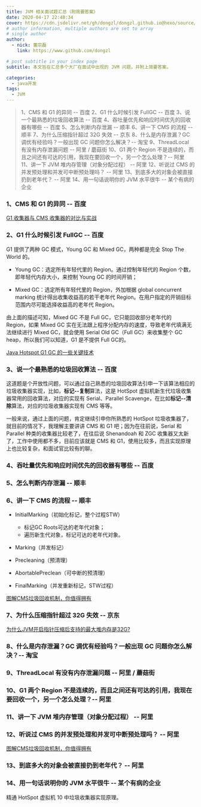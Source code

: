 ```yaml
---
title: JVM 相关面试题汇总（附简要答案）
date: 2020-04-17 22:48:34
cover: https://cdn.jsdelivr.net/gh/dongzl/dongzl.github.io@hexo/source/images/cover/jvm_study.png
# author information, multiple authors are set to array
# single author
author:
  - nick: 董宗磊
    link: https://www.github.com/dongzl

# post subtitle in your index page
subtitle: 本文旨在汇总多个大厂在面试中出现的 JVM 问题，并附上简要答案。

categories: 
  - java开发
tags: 
  - JVM
---
```


> 1、CMS 和 G1 的异同 -- 百度
> 2、G1 什么时候引发 FullGC -- 百度
> 3、说一个最熟悉的垃圾回收算法 -- 百度
> 4、吞吐量优先和响应时间优先的回收器有哪些 -- 百度
> 5、怎么判断内存泄漏 -- 顺丰
> 6、讲一下 CMS 的流程 -- 顺丰
> 7、为什么压缩指针超过 32G 失效 -- 京东
> 8、什么是内存泄漏？GC 调优有经验吗？一般出现 GC 问题你怎么解决？-- 淘宝
> 9、ThreadLocal 有没有内存泄漏问题 -- 阿里 / 蘑菇街
> 10、G1 两个 Region 不是连续的，而且之间还有可达的引用，我现在要回收一个，另一个怎么处理？-- 阿里
> 11、讲一下 JVM 堆内存管理（对象分配过程） -- 阿里
> 12、听说过 CMS 的并发预处理和并发可中断预处理吗？ -- 阿里
> 13、到底多大的对象会被直接扔到老年代？ -- 阿里
> 14、用一句话说明你的 JVM 水平很牛 -- 某个有病的企业

### 1、CMS 和 G1 的异同 -- 百度

[G1 收集器与 CMS 收集器的对比与实战](https://blog.chriscs.com/2017/06/20/g1-vs-cms/)

### 2、G1 什么时候引发 FullGC -- 百度

G1 提供了两种 GC 模式，Young GC 和 Mixed GC，两种都是完全 Stop The World 的。 

- Young GC：选定所有年轻代里的 Region。通过控制年轻代的 Region 个数，即年轻代内存大小，来控制 Young GC 的时间开销；

- Mixed GC：选定所有年轻代里的 Region，外加根据 global concurrent marking 统计得出收集收益高的若干老年代 Region。在用户指定的开销目标范围内尽可能选择收益高的老年代 Region。

由上面的描述可知，Mixed GC 不是 Full GC，它只能回收部分老年代的 Region，如果 Mixed GC 实在无法跟上程序分配内存的速度，导致老年代填满无法继续进行 Mixed GC，就会使用 Serial Old GC（Full GC）来收集整个 GC heap，所以我们可以知道，G1 是不提供 Full GC的。

[Java Hotspot G1 GC 的一些关键技术](https://tech.meituan.com/2016/09/23/g1.html)

### 3、说一个最熟悉的垃圾回收算法 -- 百度

这道题是个开放性问题，可以通过自己熟悉的垃圾回收算法引申一下该算法相应的垃圾收集器实现，比如，**标记--复制**算法，这是 HotSpot 虚拟机新生代垃圾收集器常用的回收算法，对应的实现有 Serial、Parallel Scavenge，在比如**标记--清除**算法，对应的垃圾收集器实现有 CMS 等等。

一般来说，通过上面的问题，肯定继续引申你所熟悉的 HotSpot 垃圾收集器了，就目前的情况下，我理解主要讲讲 CMS 和 G1 吧；因为在往前说，Serial 和 Parallel 种类的收集器比较老了，在往后说 Shenandoah 和 ZGC 收集器又太新了，工作中使用都不多，目前应该就是 CMS 和 G1，使用比较多，而且实现原理上也比较复杂，和面试官比较有的聊。

### 4、吞吐量优先和响应时间优先的回收器有哪些 -- 百度

### 5、怎么判断内存泄漏 -- 顺丰

### 6、讲一下 CMS 的流程 -- 顺丰

- InitialMarking（初始化标记，整个过程STW）
  - 标记GC Roots可达的老年代对象；
  - 遍历新生代对象，标记可达的老年代对象。

- Marking（并发标记）
- Precleaning（预清理）
- AbortablePreclean（可中断的预清理）
- FinalMarking（并发重新标记，STW过程）

[图解CMS垃圾回收机制，你值得拥有](https://www.jianshu.com/p/2a1b2f17d3e4)

### 7、为什么压缩指针超过 32G 失效 -- 京东

[为什么JVM开启指针压缩后支持的最大堆内存是32G?](https://www.zhihu.com/question/365436606)

### 8、什么是内存泄漏？GC 调优有经验吗？一般出现 GC 问题你怎么解决？-- 淘宝

### 9、ThreadLocal 有没有内存泄漏问题 -- 阿里 / 蘑菇街

### 10、G1 两个 Region 不是连续的，而且之间还有可达的引用，我现在要回收一个，另一个怎么处理？-- 阿里

### 11、讲一下 JVM 堆内存管理（对象分配过程） -- 阿里

### 12、听说过 CMS 的并发预处理和并发可中断预处理吗？ -- 阿里

[图解CMS垃圾回收机制，你值得拥有](https://www.jianshu.com/p/2a1b2f17d3e4)

### 13、到底多大的对象会被直接扔到老年代？ -- 阿里

### 14、用一句话说明你的 JVM 水平很牛 -- 某个有病的企业

精通 HotSpot 虚拟机 10 中垃圾收集器实现原理。
